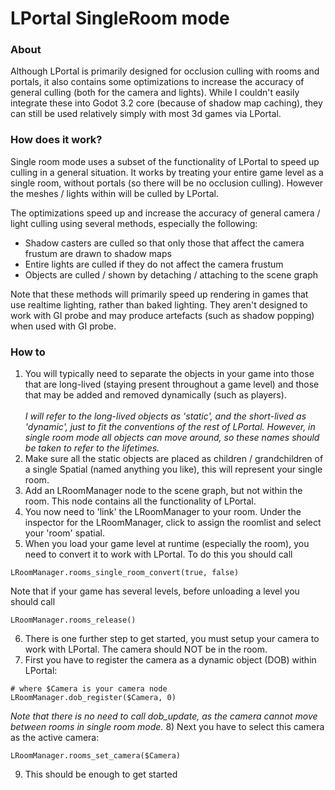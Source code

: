 # LPortal SingleRoom mode

### About
Although LPortal is primarily designed for occlusion culling with rooms and portals, it also contains some optimizations to increase the accuracy of general culling (both for the camera and lights). While I couldn't easily integrate these into Godot 3.2 core (because of shadow map caching), they can still be used relatively simply with most 3d games via LPortal.

### How does it work?
Single room mode uses a subset of the functionality of LPortal to speed up culling in a general situation. It works by treating your entire game level as a single room, without portals (so there will be no occlusion culling). However the meshes / lights within will be culled by LPortal.

The optimizations speed up and increase the accuracy of general camera / light culling using several methods, especially the following:

* Shadow casters are culled so that only those that affect the camera frustum are drawn to shadow maps
* Entire lights are culled if they do not affect the camera frustum
* Objects are culled / shown by detaching / attaching to the scene graph 

Note that these methods will primarily speed up rendering in games that use realtime lighting, rather than baked lighting. They aren't designed to work with GI probe and may produce artefacts (such as shadow popping) when used with GI probe.

### How to
1) You will typically need to separate the objects in your game into those that are long-lived (staying present throughout a game level) and those that may be added and removed dynamically (such as players).\
\
_I will refer to the long-lived objects as 'static', and the short-lived as 'dynamic', just to fit the conventions of the rest of LPortal. However, in single room mode all objects can move around, so these names should be taken to refer to the lifetimes._
2) Make sure all the static objects are placed as children / grandchildren of a single Spatial (named anything you like), this will represent your single room.
3) Add an LRoomManager node to the scene graph, but not within the room. This node contains all the functionality of LPortal.
4) You now need to 'link' the LRoomManager to your room. Under the inspector for the LRoomManager, click to assign the roomlist and select your 'room' spatial.
5) When you load your game level at runtime (especially the room), you need to convert it to work with LPortal. To do this you should call
```
LRoomManager.rooms_single_room_convert(true, false)
```
Note that if your game has several levels, before unloading a level you should call
```
LRoomManager.rooms_release()
```

6) There is one further step to get started, you must setup your camera to work with LPortal. The camera should NOT be in the room.
7) First you have to register the camera as a dynamic object (DOB) within LPortal:
```
# where $Camera is your camera node
LRoomManager.dob_register($Camera, 0)
```
_Note that there is no need to call dob_update, as the camera cannot move between rooms in single room mode._
8) Next you have to select this camera as the active camera:
```
LRoomManager.rooms_set_camera($Camera)
```
9) This should be enough to get started
